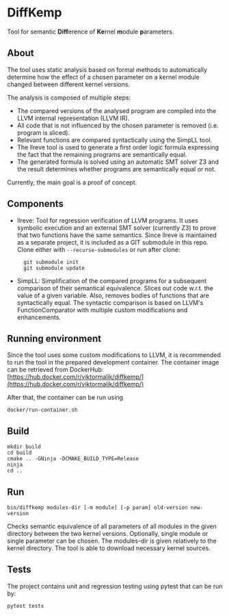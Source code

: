 # DiffKemp

Tool for semantic **Diff**erence of **Ke**rnel **m**odule **p**arameters.

## About
The tool uses static analysis based on formal methods to automatically determine
how the effect of a chosen parameter on a kernel module changed between
different kernel versions.

The analysis is composed of multiple steps:
* The compared versions of the analysed program are compiled into the LLVM
  internal representation (LLVM IR). 
* All code that is not influenced by the chosen parameter is removed (i.e.
  program is sliced). 
* Relevant functions are compared syntactically using the SimpLL tool.
* The llreve tool is used to generate a first order logic formula expressing the
  fact that the remaining programs are semantically equal.
* The generated formula is solved using an automatic SMT solver Z3 and the
  result determines whether programs are semantically equal or not.

Currently, the main goal is a proof of concept.

## Components
* llreve: Tool for regression verification of LLVM programs. It uses symbolic
  execution and an external SMT solver (currently Z3) to prove that two
  functions have the same semantics.
  Since llreve is maintained as a separate project, it is included as a GIT
  submodule in this repo. Clone either with `--recurse-submodules` or run after
  clone:

        git submodule init
        git submodule update

* SimpLL: Simplification of the compared programs for a subsequent comparison of
  their semantical equivalence. Slices out code w.r.t. the value of a given
  variable. Also, removes bodies of functions that are syntactically equal. The
  syntactic comparison is based on LLVM's FunctionComparator with multiple
  custom modifications and enhancements.

## Running environment

Since the tool uses some custom modifications to LLVM, it is recommended to run
the tool in the prepared development container. The container image can be
retrieved from DockerHub:
[https://hub.docker.com/r/viktormalik/diffkemp/](https://hub.docker.com/r/viktormalik/diffkemp/)

After that, the container can be run using

    docker/run-container.sh

## Build
	mkdir build
	cd build
	cmake .. -GNinja -DCMAKE_BUILD_TYPE=Release
    ninja
    cd ..

## Run
    bin/diffkemp modules-dir [-m module] [-p param] old-version new-version

Checks semantic equivalence of all parameters of all modules in the given
directory between the two kernel versions. Optionally, single module or single
parameter can be chosen.
The modules-dir is given relatively to the kernel directory.
The tool is able to download necessary kernel sources.

## Tests

The project contains unit and regression testing using pytest that can be run by:

    pytest tests
